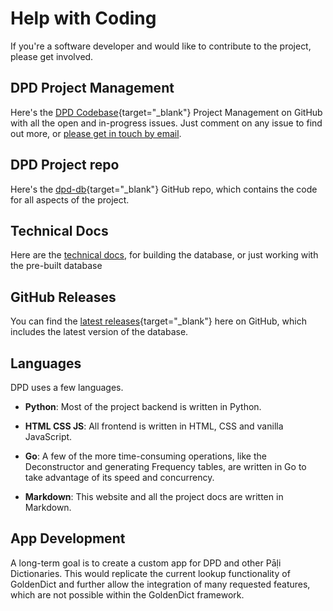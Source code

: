 # Help with Coding

If you're a software developer and would like to contribute to the project, please get involved.

## DPD Project Management
Here's the [DPD Codebase](https://GitHub.com/orgs/digitalpalidictionary/projects/1/views/2){target="_blank"} Project Management on GitHub with all the open and in-progress issues. Just comment on any issue to find out more, or [please get in touch by email](mailto:digitalpalidictionary@gmail.com).

## DPD Project repo

Here's the [dpd-db](https://GitHub.com/digitalpalidictionary/dpd-db){target="_blank"}  GitHub repo, which contains the code for all aspects of the project.

## Technical Docs
Here are the [technical docs](technical/index.md), for building the database, or just working with the pre-built database

## GitHub Releases
You can find the [latest releases](https://GitHub.com/digitalpalidictionary/dpd-db/releases){target="_blank"}  here on GitHub, which includes the latest version of the database. 

## Languages
DPD uses a few languages.

- __Python__: Most of the project backend is written in Python.   

- __HTML CSS JS__: All frontend is written in HTML, CSS and vanilla JavaScript.  

- __Go__: A few of the more time-consuming operations, like the Deconstructor and generating Frequency tables, are written in Go to take advantage of its speed and concurrency.

- __Markdown__: This website and all the project docs are written in Markdown.  

## App Development
A long-term goal is to create a custom app for DPD and other Pāḷi Dictionaries. This would replicate the current lookup functionality of GoldenDict and further allow the integration of many requested features, which are not possible within the GoldenDict framework. 

